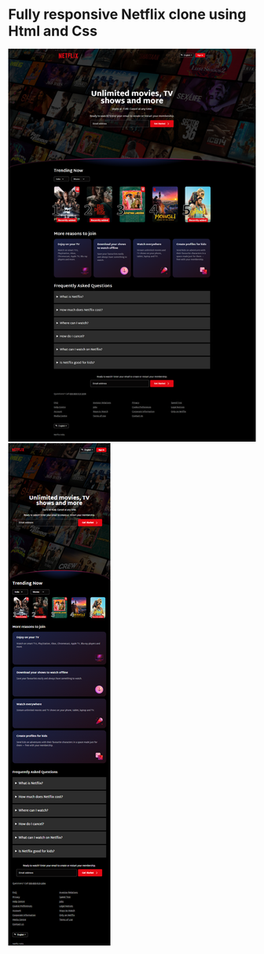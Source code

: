 # Fully responsive Netflix clone using Html and Css


![Desktop view](ss1.png)
![tablet/mobile view](ss2.png)